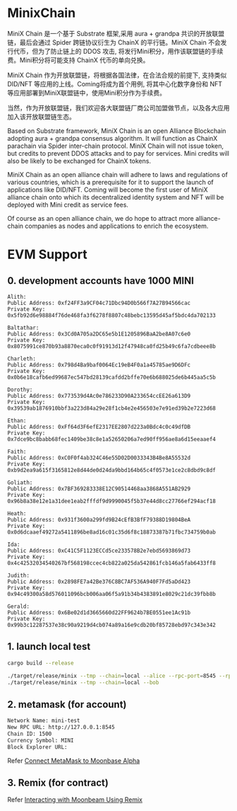# MinixChain

MiniX Chain 是一个基于 Substrate 框架,采用 aura + grandpa 共识的开放联盟链，最后会通过 Spider 跨链协议衍生为 ChainX 的平行链。MiniX Chain 不会发行代币，但为了防止链上的 DDOS 攻击, 将发行Mini积分，用作该联盟链的手续费。Mini积分将可能支持 ChainX 代币的单向兑换。

MiniX Chain 作为开放联盟链，将根据各国法律，在合法合规的前提下, 支持类似 DID/NFT 等应用的上线。Coming将成为首个用例, 将其中心化数字身份和 NFT 等应用部署到MiniX联盟链中，使用Mini积分作为手续费。

当然，作为开放联盟链，我们欢迎各大联盟链厂商公司加盟做节点，以及各大应用加入该开放联盟链生态。


Based on Substrate framework, MiniX Chain is an open Alliance Blockchain adopting aura + grandpa consensus algorithm. It will function as ChainX parachain via Spider inter-chain protocol. MiniX Chain will not issue token, but credits to prevent DDOS attacks and to pay for services. Mini credits will also be likely to be exchanged for ChainX tokens.
 
MiniX Chain as an open alliance chain will adhere to laws and regulations of various countries, which is a prerequisite for it to support the launch of applications like DID/NFT. Coming will become the first user of MiniX alliance chain onto which its decentralized identity system and NFT will be deployed with Mini credit as service fees.

Of course as an open alliance chain, we do hope to attract more alliance-chain companies as nodes and applications to enrich the ecosystem.

# EVM Support
## 0. development accounts have 1000 MINI
```
Alith:
Public Address: 0xf24FF3a9CF04c71Dbc94D0b566f7A27B94566cac
Private Key: 0x5fb92d6e98884f76de468fa3f6278f8807c48bebc13595d45af5bdc4da702133

Baltathar:
Public Address: 0x3Cd0A705a2DC65e5b1E1205896BaA2be8A07c6e0
Private Key: 0x8075991ce870b93a8870eca0c0f91913d12f47948ca0fd25b49c6fa7cdbeee8b

Charleth:
Public Address: 0x798d4Ba9baf0064Ec19eB4F0a1a45785ae9D6DFc
Private Key: 0x0b6e18cafb6ed99687ec547bd28139cafdd2bffe70e6b688025de6b445aa5c5b

Dorothy:
Public Address: 0x773539d4Ac0e786233D90A233654ccEE26a613D9
Private Key: 0x39539ab1876910bbf3a223d84a29e28f1cb4e2e456503e7e91ed39b2e7223d68

Ethan:
Public Address: 0xFf64d3F6efE2317EE2807d223a0Bdc4c0c49dfDB
Private Key: 0x7dce9bc8babb68fec1409be38c8e1a52650206a7ed90ff956ae8a6d15eeaaef4

Faith:
Public Address: 0xC0F0f4ab324C46e55D02D0033343B4Be8A55532d
Private Key: 0xb9d2ea9a615f3165812e8d44de0d24da9bbd164b65c4f0573e1ce2c8dbd9c8df

Goliath:
Public Address: 0x7BF369283338E12C90514468aa3868A551AB2929
Private Key: 0x96b8a38e12e1a31dee1eab2fffdf9d9990045f5b37e44d8cc27766ef294acf18

Heath:
Public Address: 0x931f3600a299fd9B24cEfB3BfF79388D19804BeA
Private Key: 0x0d6dcaaef49272a5411896be8ad16c01c35d6f8c18873387b71fbc734759b0ab

Ida:
Public Address: 0xC41C5F1123ECCd5ce233578B2e7ebd5693869d73
Private Key: 0x4c42532034540267bf568198ccec4cb822a025da542861fcb146a5fab6433ff8

Judith:
Public Address: 0x2898FE7a42Be376C8BC7AF536A940F7Fd5aDd423
Private Key: 0x94c49300a58d576011096bcb006aa06f5a91b34b4383891e8029c21dc39fbb8b

Gerald:
Public Address: 0x6Be02d1d3665660d22FF9624b7BE0551ee1Ac91b
Private Key: 0x99b3c12287537e38c90a9219d4cb074a89a16e9cdb20bf85728ebd97c343e342
```

## 1. launch local test

```bash
cargo build --release

./target/release/minix --tmp --chain=local --alice --rpc-port=8545 --rpc-cors=all -levm=trace
./target/release/minix --tmp --chain=local --bob 
```
## 2. metamask (for account)

```txt
Network Name: mini-test
New RPC URL: http://127.0.0.1:8545
Chain ID: 1500
Currency Symbol: MINI
Block Explorer URL:
```

Refer [Connect MetaMask to Moonbase Alpha](https://docs.moonbeam.network/getting-started/moonbase/metamask/)

## 3. Remix (for contract)

Refer [Interacting with Moonbeam Using Remix](https://docs.moonbeam.network/getting-started/local-node/using-remix/)
